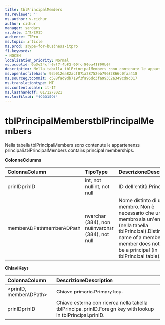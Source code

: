 ```yaml
---
title: tblPrincipalMembers
ms.reviewer: ''
ms.author: v-cichur
author: cichur
manager: serdars
ms.date: 3/9/2015
audience: ITPro
ms.topic: article
ms.prod: skype-for-business-itpro
f1.keywords:
- NOCSH
localization_priority: Normal
ms.assetid: 9a3e24cf-6ef7-4b82-99fc-50ba41800b6f
description: Nella tabella tblPrincipalMembers sono contenute le appartenenze principali.
ms.openlocfilehash: 93a012ea82acf071a28752eb79682866c0faa418
ms.sourcegitcommit: c528fad9db719f3fa96dc3fa99332a349cd9d317
ms.translationtype: MT
ms.contentlocale: it-IT
ms.lasthandoff: 01/12/2021
ms.locfileid: "49831596"
---
```

# <a name="tblprincipalmembers"></a><span data-ttu-id="ddc53-103">tblPrincipalMembers</span><span class="sxs-lookup"><span data-stu-id="ddc53-103">tblPrincipalMembers</span></span>
 
<span data-ttu-id="ddc53-104">Nella tabella tblPrincipalMembers sono contenute le appartenenze principali.</span><span class="sxs-lookup"><span data-stu-id="ddc53-104">tblPrincipalMembers contains principal memberships.</span></span>
  
<span data-ttu-id="ddc53-105">**Colonne**</span><span class="sxs-lookup"><span data-stu-id="ddc53-105">**Columns**</span></span>

|<span data-ttu-id="ddc53-106">**Colonna**</span><span class="sxs-lookup"><span data-stu-id="ddc53-106">**Column**</span></span>|<span data-ttu-id="ddc53-107">**Tipo**</span><span class="sxs-lookup"><span data-stu-id="ddc53-107">**Type**</span></span>|<span data-ttu-id="ddc53-108">**Descrizione**</span><span class="sxs-lookup"><span data-stu-id="ddc53-108">**Description**</span></span>|
|:-----|:-----|:-----|
|<span data-ttu-id="ddc53-109">prinID</span><span class="sxs-lookup"><span data-stu-id="ddc53-109">prinID</span></span>  <br/> |<span data-ttu-id="ddc53-110">int, not null</span><span class="sxs-lookup"><span data-stu-id="ddc53-110">int, not null</span></span>  <br/> |<span data-ttu-id="ddc53-111">ID dell'entità.</span><span class="sxs-lookup"><span data-stu-id="ddc53-111">Principal ID.</span></span>  <br/> |
|<span data-ttu-id="ddc53-112">memberADPath</span><span class="sxs-lookup"><span data-stu-id="ddc53-112">memberADPath</span></span>  <br/> |<span data-ttu-id="ddc53-113">nvarchar (384), non null</span><span class="sxs-lookup"><span data-stu-id="ddc53-113">nvarchar (384), not null</span></span>  <br/> |<span data-ttu-id="ddc53-p101">Nome distinto di un membro. Non è necessario che un membro sia un'entità (nella tabella tblPrincipal).</span><span class="sxs-lookup"><span data-stu-id="ddc53-p101">Distinguished name of a member. A member does not have to be a principal (in tblPrincipal table).</span></span>  <br/> |
   
<span data-ttu-id="ddc53-116">**Chiavi**</span><span class="sxs-lookup"><span data-stu-id="ddc53-116">**Keys**</span></span>

|<span data-ttu-id="ddc53-117">**Colonna**</span><span class="sxs-lookup"><span data-stu-id="ddc53-117">**Column**</span></span>|<span data-ttu-id="ddc53-118">**Descrizione**</span><span class="sxs-lookup"><span data-stu-id="ddc53-118">**Description**</span></span>|
|:-----|:-----|
|\<prinID, memberADPath\>  <br/> |<span data-ttu-id="ddc53-119">Chiave primaria.</span><span class="sxs-lookup"><span data-stu-id="ddc53-119">Primary key.</span></span>  <br/> |
|<span data-ttu-id="ddc53-120">prinID</span><span class="sxs-lookup"><span data-stu-id="ddc53-120">prinID</span></span>  <br/> |<span data-ttu-id="ddc53-121">Chiave esterna con ricerca nella tabella tblPrincipal.prinID.</span><span class="sxs-lookup"><span data-stu-id="ddc53-121">Foreign key with lookup in tblPrincipal.prinID.</span></span>  <br/> |
   

